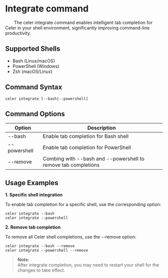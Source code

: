 # Integrate command

&emsp;&emsp;The celer integrate command enables intelligent tab completion for Celer in your shell environment, significantly improving command-line productivity.

## Supported Shells

- Bash (Linux/macOS)
- PowerShell (Windows)
- Zsh (macOS/Linux)

## Command Syntax

```shell
celer integrate [--bash|--powershell]
```

## Command Options

| Option	    | Description	                                                    |
| ------------- | ----------------------------------------------------------------- |
| --bash	    | Enable tab completion for Bash shell	                            |
| --powershell	| Enable tab completion for PowerShell	                            |
| --remove	    | Combing with --bash and --powershell to remove tab completions	|

## Usage Examples

**1. Specific shell integration**

To enable tab completion for a specific shell, use the corresponding option:

```shell
celer integrate --bash
celer integrate --powershell
```

**2. Remove tab completion**

To remove all Celer shell completions, use the --remove option:

```shell
celer integrate --bash --remove
celer integrate --powershell --remove
```

> **Note:**   
>After integrate completion, you may need to restart your shell for the changes to take effect.